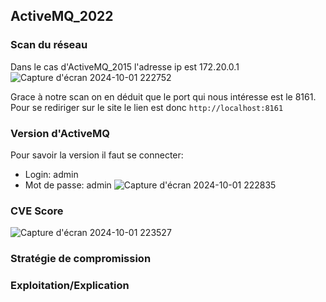 ## ActiveMQ_2022

### Scan du réseau
Dans le cas d'ActiveMQ_2015 l'adresse ip est 172.20.0.1
![Capture d'écran 2024-10-01 222752](https://github.com/user-attachments/assets/82126435-4f87-4cf4-9612-1851736b707c)

Grace à notre scan on en déduit que le port qui nous intéresse est le 8161.
Pour se rediriger sur le site le lien est donc `http://localhost:8161`

### Version d'ActiveMQ 
Pour savoir la version il faut se connecter:  
- Login: admin
- Mot de passe: admin
![Capture d'écran 2024-10-01 222835](https://github.com/user-attachments/assets/bd202d14-bb8d-4a5e-ac5b-0b0562872873)


### CVE Score
![Capture d'écran 2024-10-01 223527](https://github.com/user-attachments/assets/3c50dd11-80fa-46d8-92da-1470d02fab16)


### Stratégie de compromission

### Exploitation/Explication
